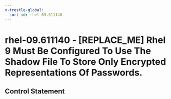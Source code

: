 ```yaml
---
x-trestle-global:
  sort-id: rhel-09.611140
---
```


# rhel-09.611140 - \[REPLACE_ME\] Rhel 9 Must Be Configured To Use The Shadow File To Store Only Encrypted Representations Of Passwords.

## Control Statement
